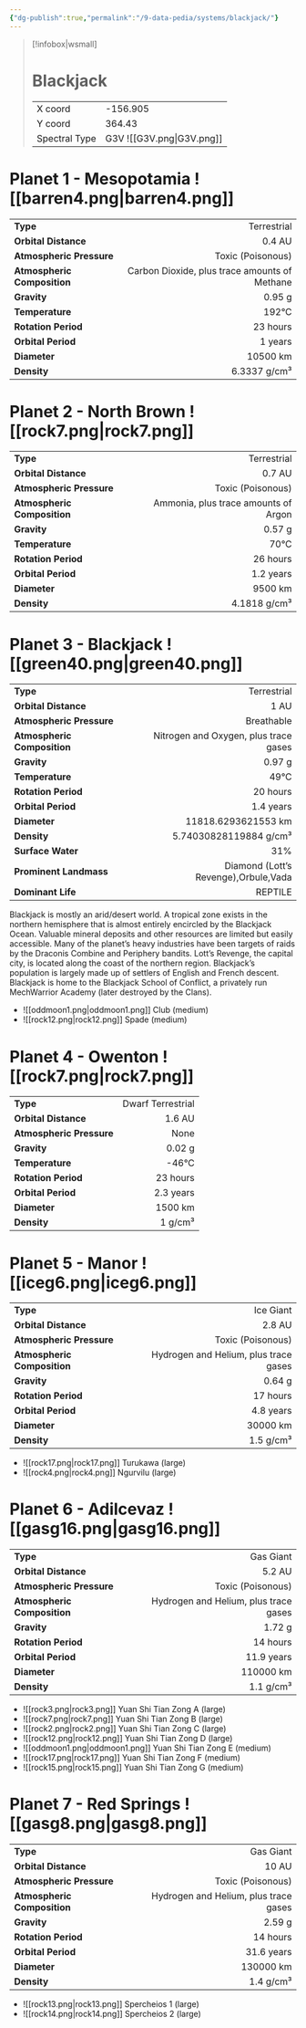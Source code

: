 ```yaml
---
{"dg-publish":true,"permalink":"/9-data-pedia/systems/blackjack/"}
---
```


> [!infobox|wsmall]
> # Blackjack
> | | |
> | - | - |
> | X coord | -156.905 |
> | Y coord| 364.43 |
> | Spectral Type | G3V ![[G3V.png\|G3V.png]] |

# Planet 1 - Mesopotamia ![[barren4.png\|barren4.png]]
|                             |                           |
| --------------------------- | -------------------------:|
| **Type**                    |             Terrestrial |
| **Orbital Distance**        |   0.4 AU |
| **Atmospheric Pressure**    |       Toxic (Poisonous) |
| **Atmospheric Composition** |      Carbon Dioxide, plus trace amounts of Methane |
| **Gravity**                 |        0.95 g |
| **Temperature**             |    192°C |
| **Rotation Period**         |  23 hours |
| **Orbital Period** | 1 years |
| **Diameter**                |      10500 km | 
| **Density**                 |    6.3337 g/cm³ |





# Planet 2 - North Brown ![[rock7.png\|rock7.png]]
|                             |                           |
| --------------------------- | -------------------------:|
| **Type**                    |             Terrestrial |
| **Orbital Distance**        |   0.7 AU |
| **Atmospheric Pressure**    |       Toxic (Poisonous) |
| **Atmospheric Composition** |      Ammonia, plus trace amounts of Argon |
| **Gravity**                 |        0.57 g |
| **Temperature**             |    70°C |
| **Rotation Period**         |  26 hours |
| **Orbital Period** | 1.2 years |
| **Diameter**                |      9500 km | 
| **Density**                 |    4.1818 g/cm³ |





# Planet 3 - Blackjack ![[green40.png\|green40.png]]
|                             |                           |
| --------------------------- | -------------------------:|
| **Type**                    |             Terrestrial |
| **Orbital Distance**        |   1 AU |
| **Atmospheric Pressure**    |       Breathable |
| **Atmospheric Composition** |      Nitrogen and Oxygen, plus trace gases |
| **Gravity**                 |        0.97 g |
| **Temperature**             |    49°C |
| **Rotation Period**         |  20 hours |
| **Orbital Period** | 1.4 years |
| **Diameter**                |      11818.6293621553 km | 
| **Density**                 |    5.74030828119884 g/cm³ |
| **Surface Water**           |           31% | 
| **Prominent Landmass**      |         Diamond (Lott’s Revenge),Orbule,Vada | 
| **Dominant Life**           |         REPTILE |

Blackjack is mostly an arid/desert world. A tropical zone exists in the northern hemisphere that is almost entirely encircled by the Blackjack Ocean. Valuable mineral deposits and other resources are limited but easily accessible. Many of the planet’s heavy industries have been targets of raids by the Draconis Combine and Periphery bandits. Lott’s Revenge, the capital city, is located along the coast of the northern region. Blackjack’s population is largely made up of settlers of English and French descent. Blackjack is home to the Blackjack School of Conflict, a privately run MechWarrior Academy (later destroyed by the Clans).

- ![[oddmoon1.png\|oddmoon1.png]] Club (medium)
- ![[rock12.png\|rock12.png]] Spade (medium)


# Planet 4 - Owenton ![[rock7.png\|rock7.png]]
|                             |                           |
| --------------------------- | -------------------------:|
| **Type**                    |             Dwarf Terrestrial |
| **Orbital Distance**        |   1.6 AU |
| **Atmospheric Pressure**    |       None |
| **Gravity**                 |        0.02 g |
| **Temperature**             |    -46°C |
| **Rotation Period**         |  23 hours |
| **Orbital Period** | 2.3 years |
| **Diameter**                |      1500 km | 
| **Density**                 |    1 g/cm³ |





# Planet 5 - Manor ![[iceg6.png\|iceg6.png]]
|                             |                           |
| --------------------------- | -------------------------:|
| **Type**                    |             Ice Giant |
| **Orbital Distance**        |   2.8 AU |
| **Atmospheric Pressure**    |       Toxic (Poisonous) |
| **Atmospheric Composition** |      Hydrogen and Helium, plus trace gases |
| **Gravity**                 |        0.64 g |
| **Rotation Period**         |  17 hours |
| **Orbital Period** | 4.8 years |
| **Diameter**                |      30000 km | 
| **Density**                 |    1.5 g/cm³ |



- ![[rock17.png\|rock17.png]] Turukawa (large)
- ![[rock4.png\|rock4.png]] Ngurvilu (large)


# Planet 6 - Adilcevaz ![[gasg16.png\|gasg16.png]]
|                             |                           |
| --------------------------- | -------------------------:|
| **Type**                    |             Gas Giant |
| **Orbital Distance**        |   5.2 AU |
| **Atmospheric Pressure**    |       Toxic (Poisonous) |
| **Atmospheric Composition** |      Hydrogen and Helium, plus trace gases |
| **Gravity**                 |        1.72 g |
| **Rotation Period**         |  14 hours |
| **Orbital Period** | 11.9 years |
| **Diameter**                |      110000 km | 
| **Density**                 |    1.1 g/cm³ |



- ![[rock3.png\|rock3.png]] Yuan Shi Tian Zong A (large)
- ![[rock7.png\|rock7.png]] Yuan Shi Tian Zong B (large)
- ![[rock2.png\|rock2.png]] Yuan Shi Tian Zong C (large)
- ![[rock12.png\|rock12.png]] Yuan Shi Tian Zong D (large)
- ![[oddmoon1.png\|oddmoon1.png]] Yuan Shi Tian Zong E (medium)
- ![[rock17.png\|rock17.png]] Yuan Shi Tian Zong F (medium)
- ![[rock15.png\|rock15.png]] Yuan Shi Tian Zong G (medium)


# Planet 7 - Red Springs ![[gasg8.png\|gasg8.png]]
|                             |                           |
| --------------------------- | -------------------------:|
| **Type**                    |             Gas Giant |
| **Orbital Distance**        |   10 AU |
| **Atmospheric Pressure**    |       Toxic (Poisonous) |
| **Atmospheric Composition** |      Hydrogen and Helium, plus trace gases |
| **Gravity**                 |        2.59 g |
| **Rotation Period**         |  14 hours |
| **Orbital Period** | 31.6 years |
| **Diameter**                |      130000 km | 
| **Density**                 |    1.4 g/cm³ |



- ![[rock13.png\|rock13.png]] Spercheios 1 (large)
- ![[rock14.png\|rock14.png]] Spercheios 2 (large)


